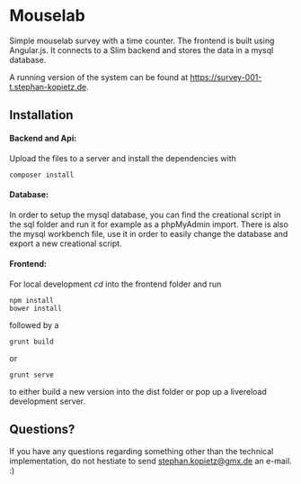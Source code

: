 # Mouselab
Simple mouselab survey with a time counter. The frontend is built using Angular.js. It connects to a Slim backend and stores the data in a mysql database.

A running version of the system can be found at https://survey-001-t.stephan-kopietz.de.

## Installation
#### Backend and Api: 
Upload the files to a server and install the dependencies with

    composer install
    
#### Database:
In order to setup the mysql database, you can find the creational script in the sql folder and run it for example as a phpMyAdmin import.
There is also the mysql workbench file, use it in order to easily change the database and export a new creational script.

#### Frontend: 
For local development *cd* into the frontend folder and run

    npm install
    bower install
    
followed by a 

    grunt build 
or

    grunt serve
    
to either build a new version into the dist folder or pop up a livereload development server.


## Questions?
If you have any questions regarding something other than the technical implementation, do not hestiate to send stephan.kopietz@gmx.de an e-mail. :)
